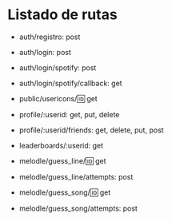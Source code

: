 # Listado de rutas

- auth/registro: post 

- auth/login: post

- auth/login/spotify: post

- auth/login/spotify/callback: get

- public/usericons/:id: get

- profile/:userid: get, put, delete

- profile/:userid/friends: get, delete, put, post

- leaderboards/:userid: get

- melodle/guess_line/:id: get

- melodle/guess_line/attempts: post

- melodle/guess_song/:id: get 

- melodle/guess_song/attempts: post


